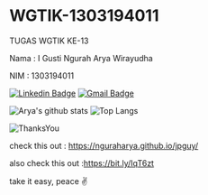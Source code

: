# WGTIK-1303194011
TUGAS WGTIK KE-13

Nama : I Gusti Ngurah Arya Wirayudha

NIM : 1303194011

[![Linkedin Badge](https://img.shields.io/badge/-MY_LINKEDIN-blue?style=flat-square&logo=Linkedin&logoColor=white&link=https://www.linkedin.com/in/ignaw/)](https://www.linkedin.com/in/krushnat-khavale/)
[![Gmail Badge](https://img.shields.io/badge/-MY_Gmail-c14438?style=flat-square&logo=Gmail&logoColor=white&link=mailto:japantguy@gmail.com)](mailto:japantguy@gmail.com)

![Arya's github stats](https://github-readme-stats.vercel.app/api?username=NgurahArya&show_icons=true) ![Top Langs](https://github-readme-stats.vercel.app/api/top-langs/?username=NgurahArya&layout=compact)

![ThanksYou](https://img.shields.io/badge/Special_thanks_for_the_source_code_by_anuraghazra-dodgerred.svg?style=for-the-badge)


check this out : https://nguraharya.github.io/jpguy/

also check this out :https://bit.ly/IqT6zt

take it easy, peace :v:

